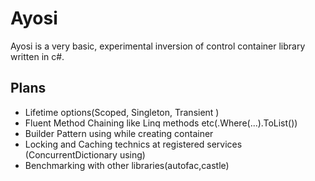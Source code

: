 
# Ayosi

Ayosi is a very basic, experimental inversion of control container library written in c#. 

## Plans
* Lifetime options(Scoped, Singleton, Transient )
* Fluent Method Chaining like Linq methods etc(.Where(...).ToList()) 
* Builder Pattern using while creating container
* Locking and Caching technics at registered services (ConcurrentDictionary using)
* Benchmarking with other libraries(autofac,castle) 
